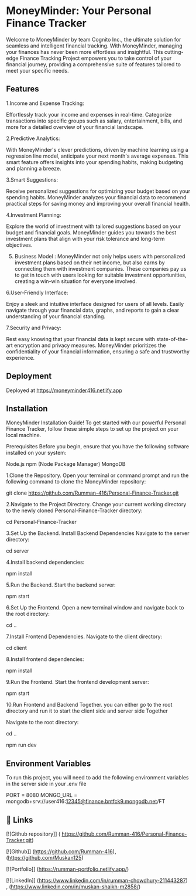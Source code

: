 
# MoneyMinder: Your Personal Finance Tracker

Welcome to MoneyMinder by team Cognito Inc., the ultimate solution for seamless and intelligent financial tracking. With MoneyMinder, managing your finances has never been more effortless and insightful. This cutting-edge Finance Tracking Project empowers you to take control of your financial journey, providing a comprehensive suite of features tailored to meet your specific needs.





## Features

1.Income and Expense Tracking:

Effortlessly track your income and expenses in real-time.
Categorize transactions into specific groups such as salary, entertainment, bills, and more for a detailed overview of your financial landscape.

2.Predictive Analytics:

With MoneyMinder's clever predictions, driven by machine learning using a regression line model, anticipate your next month's average expenses. This smart feature offers insights into your spending habits, making budgeting and planning a breeze.

3.Smart Suggestions:

Receive personalized suggestions for optimizing your budget based on your spending habits.
MoneyMinder analyzes your financial data to recommend practical steps for saving money and improving your overall financial health.

4.Investment Planning:

Explore the world of investment with tailored suggestions based on your budget and financial goals.
MoneyMinder guides you towards the best investment plans that align with your risk tolerance and long-term objectives.

5. Business Model :
MoneyMinder not only helps users with personalized investment plans based on their net income, but also earns by connecting them with investment companies. These companies pay us to get in touch with users looking for suitable investment opportunities, creating a win-win situation for everyone involved.

6.User-Friendly Interface:

Enjoy a sleek and intuitive interface designed for users of all levels.
Easily navigate through your financial data, graphs, and reports to gain a clear understanding of your financial standing.

7.Security and Privacy:

Rest easy knowing that your financial data is kept secure with state-of-the-art encryption and privacy measures.
MoneyMinder prioritizes the confidentiality of your financial information, ensuring a safe and trustworthy experience.



## Deployment

Deployed at https://moneyminder416.netlify.app


## Installation 
    
MoneyMinder Installation Guide!
To get started with our powerful Personal Finance Tracker, follow these simple steps to set up the project on your local machine.

Prerequisites
Before you begin, ensure that you have the following software installed on your system:

Node.js
npm (Node Package Manager)
MongoDB

1.Clone the Repository.
Open your terminal or command prompt and run the following command to clone the MoneyMinder repository:

git clone https://github.com/Rumman-416/Personal-Finance-Tracker.git

2.Navigate to the Project Directory.
Change your current working directory to the newly cloned Personal-Finance-Tracker directory:

cd Personal-Finance-Tracker

3.Set Up the Backend.
Install Backend Dependencies
Navigate to the server directory:

cd server

4.Install backend dependencies:

npm install

5.Run the Backend.
Start the backend server:

npm start

6.Set Up the Frontend.
Open a new terminal window and navigate back to the root directory:

cd ..

7.Install Frontend Dependencies.
Navigate to the client directory:

cd client

8.Install frontend dependencies:

npm install

9.Run the Frontend.
Start the frontend development server:

npm start

10.Run Frontend and Backend Together.
you can either go to the root directory and run it to start the client side and server side Together

Navigate to the root directory:

cd ..

npm run dev 



    
## Environment Variables

To run this project, you will need to add the following environment variables in the server side in your .env file 

PORT = 8080
MONGO_URL = mongodb+srv://user416:12345@finance.bntfck9.mongodb.net/FT




## 🔗 Links
[![Github repository]] ( https://github.com/Rumman-416/Personal-Finance-Tracker.git)

[![Github]] (https://github.com/Rumman-416),
            (https://github.com/Muskan125)

[![Portfolio]] (https://rumman-portfolio.netlify.app/)

[![LinkedIn]] (https://www.linkedin.com/in/rumman-chowdhury-211443287) , 
(https://www.linkedin.com/in/muskan-shaikh-m2858/)
